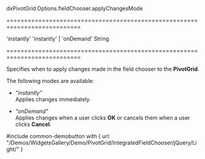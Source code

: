 <!--id-->dxPivotGrid.Options.fieldChooser.applyChangesMode<!--/id-->
===========================================================================
<!--default-->'instantly'<!--/default-->
<!--acceptValues-->'instantly' | 'onDemand'<!--/acceptValues-->
<!--type-->String<!--/type-->
===========================================================================

<!--shortDescription-->
Specifies when to apply changes made in the field chooser to the **PivotGrid**.
<!--/shortDescription-->

<!--fullDescription-->
The following modes are available: 

- *"instantly"*     
Applies changes immediately.

- *"onDemand"*      
Applies changes when a user clicks **OK** or cancels them when a user clicks **Cancel**. 

#include common-demobutton with {
    url: "/Demos/WidgetsGallery/Demo/PivotGrid/IntegratedFieldChooser/jQuery/Light/"
}
<!--/fullDescription-->